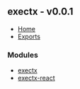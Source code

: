 ## exectx - v0.0.1

- [Home](../wiki/Home)
- [Exports](../wiki/Exports)

### Modules

- [exectx](../wiki/exectx)
- [exectx-react](../wiki/exectx-react)

